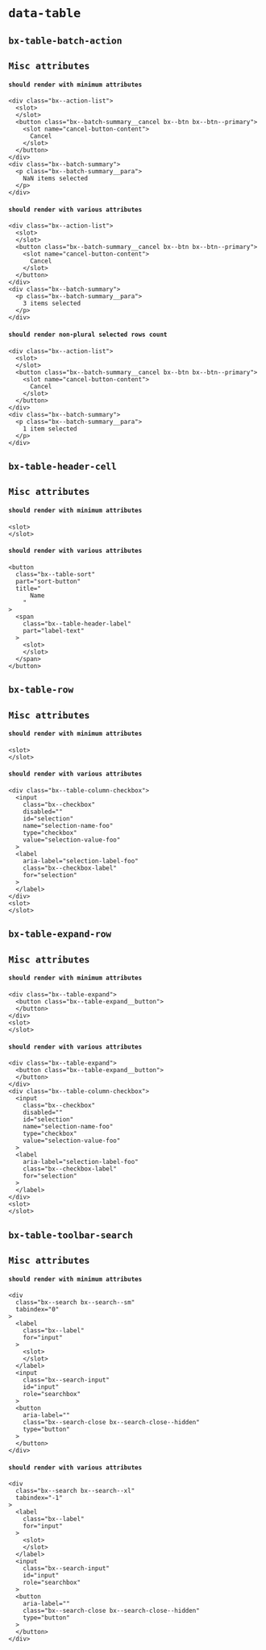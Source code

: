 # `data-table`

## `bx-table-batch-action`

##   `Misc attributes`

####     `should render with minimum attributes`

```
<div class="bx--action-list">
  <slot>
  </slot>
  <button class="bx--batch-summary__cancel bx--btn bx--btn--primary">
    <slot name="cancel-button-content">
      Cancel
    </slot>
  </button>
</div>
<div class="bx--batch-summary">
  <p class="bx--batch-summary__para">
    NaN items selected
  </p>
</div>

```

####     `should render with various attributes`

```
<div class="bx--action-list">
  <slot>
  </slot>
  <button class="bx--batch-summary__cancel bx--btn bx--btn--primary">
    <slot name="cancel-button-content">
      Cancel
    </slot>
  </button>
</div>
<div class="bx--batch-summary">
  <p class="bx--batch-summary__para">
    3 items selected
  </p>
</div>

```

####     `should render non-plural selected rows count`

```
<div class="bx--action-list">
  <slot>
  </slot>
  <button class="bx--batch-summary__cancel bx--btn bx--btn--primary">
    <slot name="cancel-button-content">
      Cancel
    </slot>
  </button>
</div>
<div class="bx--batch-summary">
  <p class="bx--batch-summary__para">
    1 item selected
  </p>
</div>

```

## `bx-table-header-cell`

##   `Misc attributes`

####     `should render with minimum attributes`

```
<slot>
</slot>

```

####     `should render with various attributes`

```
<button
  class="bx--table-sort"
  part="sort-button"
  title="
      Name
    "
>
  <span
    class="bx--table-header-label"
    part="label-text"
  >
    <slot>
    </slot>
  </span>
</button>

```

## `bx-table-row`

##   `Misc attributes`

####     `should render with minimum attributes`

```
<slot>
</slot>

```

####     `should render with various attributes`

```
<div class="bx--table-column-checkbox">
  <input
    class="bx--checkbox"
    disabled=""
    id="selection"
    name="selection-name-foo"
    type="checkbox"
    value="selection-value-foo"
  >
  <label
    aria-label="selection-label-foo"
    class="bx--checkbox-label"
    for="selection"
  >
  </label>
</div>
<slot>
</slot>

```

## `bx-table-expand-row`

##   `Misc attributes`

####     `should render with minimum attributes`

```
<div class="bx--table-expand">
  <button class="bx--table-expand__button">
  </button>
</div>
<slot>
</slot>

```

####     `should render with various attributes`

```
<div class="bx--table-expand">
  <button class="bx--table-expand__button">
  </button>
</div>
<div class="bx--table-column-checkbox">
  <input
    class="bx--checkbox"
    disabled=""
    id="selection"
    name="selection-name-foo"
    type="checkbox"
    value="selection-value-foo"
  >
  <label
    aria-label="selection-label-foo"
    class="bx--checkbox-label"
    for="selection"
  >
  </label>
</div>
<slot>
</slot>

```

## `bx-table-toolbar-search`

##   `Misc attributes`

####     `should render with minimum attributes`

```
<div
  class="bx--search bx--search--sm"
  tabindex="0"
>
  <label
    class="bx--label"
    for="input"
  >
    <slot>
    </slot>
  </label>
  <input
    class="bx--search-input"
    id="input"
    role="searchbox"
  >
  <button
    aria-label=""
    class="bx--search-close bx--search-close--hidden"
    type="button"
  >
  </button>
</div>

```

####     `should render with various attributes`

```
<div
  class="bx--search bx--search--xl"
  tabindex="-1"
>
  <label
    class="bx--label"
    for="input"
  >
    <slot>
    </slot>
  </label>
  <input
    class="bx--search-input"
    id="input"
    role="searchbox"
  >
  <button
    aria-label=""
    class="bx--search-close bx--search-close--hidden"
    type="button"
  >
  </button>
</div>

```

